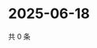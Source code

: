 # 2025-06-18

共 0 条

<!-- BEGIN ZHIHUVIDEO -->
<!-- 最后更新时间 Wed Jun 18 2025 20:22:42 GMT+0800 (China Standard Time) -->

<!-- END ZHIHUVIDEO -->
